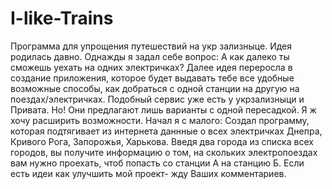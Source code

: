 # I-like-Trains
Программа для упрощения путешествий на укр зализныце.
Идея родилась давно. Однажды я задал себе вопрос: А как далеко ты сможешь уехать на одних электричках? Далее идея переросла в создание приложения, которое будет выдавать тебе все удобные возможные способы, как добраться с одной станции на другую на поездах/электричках. Подобный сервис уже есть у укрзализныци и Привата. Но! Они предлагают лишь варианты с одной пересадкой. Я ж хочу расширить возможности.
Начал я с малого: Создал программу, которая подтягивает из интернета даннные о всех электричках Днепра, Кривого Рога, Запорожья, Харькова. Введя два города из списка всех городов, вы получите информацию о том, на скольких электропоездах вам нужно проехать, чтоб попасть со станции А на станцию Б. Если есть идеи как улучшить мой проект- жду Ваших комментариев.
